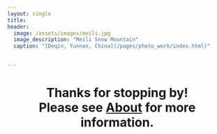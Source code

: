 ```yaml
---
layout: single
title: 
header:
  image: /assets/images/meili.jpg
  image_description: "Meili Snow Mountain"
  caption: "[Deqin, Yunnan, China](/pages/photo_work/index.html)"


---
```


<h1>
<p align="center"> Thanks for stopping by! <br /> Please see <a href="pages/resume/index.html">About</a>
 for more information. </p>
</h1>

